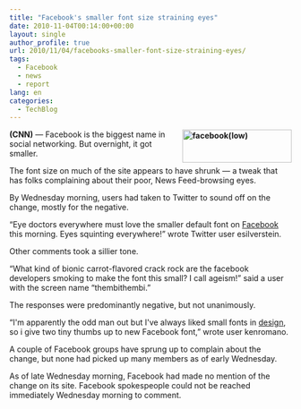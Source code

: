 ```yaml
---
title: "Facebook's smaller font size straining eyes"
date: 2010-11-04T00:14:00+00:00
layout: single
author_profile: true
url: 2010/11/04/facebooks-smaller-font-size-straining-eyes/
tags:
  - Facebook
  - news
  - report
lang: en
categories: 
  - TechBlog
---
```

**[<img title="facebook(low)" border="0" alt="facebook(low)" align="right" src="http://lh5.ggpht.com/_vaUVXcmC3OI/TNHz3S-KTUI/AAAAAAAADBw/49Wsn0z00tQ/facebook%28low%29_thumb.jpg?imgmax=800" width="195" height="59" />](http://lh6.ggpht.com/_vaUVXcmC3OI/TNHzzV3LAdI/AAAAAAAADBs/RFvggSomiUA/s1600-h/facebook%28low%29%5B2%5D.jpg)(CNN)** — Facebook is the biggest name in social networking. But overnight, it got smaller.

The font size on much of the site appears to have shrunk — a tweak that has folks complaining about their poor, News Feed-browsing eyes.

By Wednesday morning, users had taken to Twitter to sound off on the change, mostly for the negative.

“Eye doctors everywhere must love the smaller default font on [Facebook](http://topics.edition.cnn.com/topics/facebook_inc) this morning. Eyes squinting everywhere!” wrote Twitter user esilverstein.

Other comments took a sillier tone.

“What kind of bionic carrot-flavored crack rock are the facebook developers smoking to make the font this small? I call ageism!” said a user with the screen name “thembithembi.”

The responses were predominantly negative, but not unanimously.

“I'm apparently the odd man out but I've always liked small fonts in [design](http://topics.edition.cnn.com/topics/design), so i give two tiny thumbs up to new Facebook font,” wrote user kenromano.

A couple of Facebook groups have sprung up to complain about the change, but none had picked up many members as of early Wednesday.

As of late Wednesday morning, Facebook had made no mention of the change on its site. Facebook spokespeople could not be reached immediately Wednesday morning to comment.